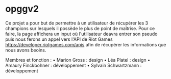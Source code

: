 # opggv2
Ce projet a pour but de permettre à un utilisateur de récupérer les 3 champions sur lesquels il possède le plus de point de maîtrise.
Pour ce faire, la page affichera un input où l'utilisateur deavra entrer son pseudo puis nous ferons un appel vers l'API de Riot Games https://developer.riotgames.com/apis afin  de récupérer les informations que nous avons beoins.

Membres et fonction :
•    Marion Gross : design
•    Léa Platel : design
•    Amaury Finckbohner : développement
•    Sylvain Schwartzmann : développement

